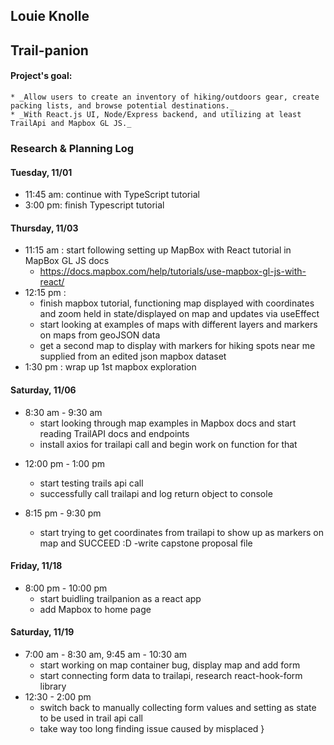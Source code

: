 ## Louie Knolle

## Trail-panion

#### Project's goal:

    * _Allow users to create an inventory of hiking/outdoors gear, create packing lists, and browse potential destinations._
    * _With React.js UI, Node/Express backend, and utilizing at least TrailApi and Mapbox GL JS._

### Research & Planning Log

#### Tuesday, 11/01

- 11:45 am: continue with TypeScript tutorial
- 3:00 pm: finish Typescript tutorial

#### Thursday, 11/03

- 11:15 am : start following setting up MapBox with React tutorial in MapBox GL JS docs
  - https://docs.mapbox.com/help/tutorials/use-mapbox-gl-js-with-react/
- 12:15 pm :
  - finish mapbox tutorial, functioning map displayed with coordinates and zoom held in state/displayed on map and updates via useEffect
  - start looking at examples of maps with different layers and markers on maps from geoJSON data
  - get a second map to display with markers for hiking spots near me supplied from an edited json mapbox dataset
- 1:30 pm : wrap up 1st mapbox exploration

#### Saturday, 11/06

- 8:30 am - 9:30 am
  - start looking through map examples in Mapbox docs and start reading TrailAPI docs and endpoints
  * install axios for trailapi call and begin work on function for that

* 12:00 pm - 1:00 pm

  - start testing trails api call

  * successfully call trailapi and log return object to console

* 8:15 pm - 9:30 pm
  - start trying to get coordinates from trailapi to show up as markers on map and SUCCEED :D
    -write capstone proposal file

#### Friday, 11/18

- 8:00 pm - 10:00 pm
  - start buidling trailpanion as a react app
  - add Mapbox to home page

#### Saturday, 11/19

- 7:00 am - 8:30 am, 9:45 am - 10:30 am
  - start working on map container bug, display map and add form
  - start connecting form data to trailapi, research react-hook-form library
- 12:30 - 2:00 pm
  - switch back to manually collecting form values and setting as state to be used in trail api call
  - take way too long finding issue caused by misplaced }
